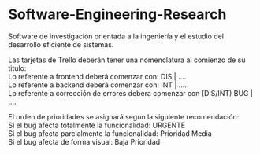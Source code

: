 # Software-Engineering-Research
Software de investigación orientada a la ingeniería y el estudio del desarrollo eficiente de sistemas.

Las tarjetas de Trello deberán tener una nomenclatura al comienzo de su titulo:<br>
Lo referente a frontend deberá comenzar con: DIS | ....<br>
Lo referente a backend deberá comenzar con: INT | ....<br>
Lo referente a corrección de errores debera comenzar con (DIS/INT) BUG | ....<br>

El orden de prioridades se asignará segun la siguiente recomendación:<br>
Si el bug afecta totalmente la funcionalidad: URGENTE<br>
Si el bug afecta parcialmente la funcionalidad: Prioridad Media<br>
Si el bug afecta de forma visual: Baja Prioridad<br>
